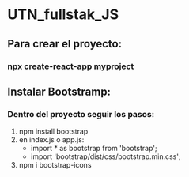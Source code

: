 # UTN_fullstak_JS

## Para crear el proyecto:

### npx create-react-app myproject

## Instalar Bootstramp:

### Dentro del proyecto seguir los pasos:

<ol>
    <li>npm install bootstrap</li>
    <li>en index.js o app.js:
    <ul>
        <li>import * as bootstrap from 'bootstrap';</li>
        <li>import 'bootstrap/dist/css/bootstrap.min.css';</li>
    </ul>
    <li>npm i bootstrap-icons</li>
</ol>
